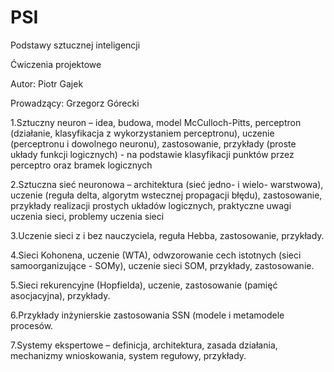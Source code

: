 # PSI
Podstawy sztucznej inteligencji

Ćwiczenia projektowe

Autor: Piotr Gajek

Prowadzący: Grzegorz Górecki

   1.Sztuczny neuron – idea, budowa, model McCulloch-Pitts, perceptron (działanie, klasyfikacja z wykorzystaniem perceptronu), uczenie (perceptronu i dowolnego neuronu), zastosowanie, przykłady (proste układy funkcji logicznych) - na podstawie klasyfikacji punktów przez perceptro oraz bramek logicznych
   
   2.Sztuczna sieć neuronowa – architektura (sieć jedno- i wielo- warstwowa), uczenie (reguła delta, algorytm wstecznej propagacji błędu), zastosowanie, przykłady realizacji prostych układów logicznych, praktyczne uwagi uczenia sieci, problemy uczenia sieci

   3.Uczenie sieci z i bez nauczyciela, reguła Hebba, zastosowanie, przykłady.

   4.Sieci Kohonena, uczenie (WTA), odwzorowanie cech istotnych (sieci samoorganizujące - SOMy), uczenie sieci SOM, przykłady, zastosowanie.

   5.Sieci rekurencyjne (Hopfielda), uczenie, zastosowanie (pamięć asocjacyjna), przykłady.

   6.Przykłady inżynierskie zastosowania SSN (modele i metamodele procesów.

   7.Systemy ekspertowe – definicja, architektura, zasada działania, mechanizmy wnioskowania, system regułowy, przykłady.

